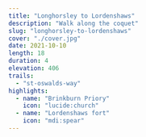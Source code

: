 ```yaml
---
title: "Longhorsley to Lordenshaws"
description: "Walk along the coquet"
slug: "longhorsley-to-lordenshaws"
cover: "./cover.jpg"
date: 2021-10-10
length: 18
duration: 4
elevation: 406
trails:
  - "st-oswalds-way"
highlights:
  - name: "Brinkburn Priory"
    icon: "lucide:church"
  - name: "Lordenshaws fort"
    icon: "mdi:spear"
---
```

